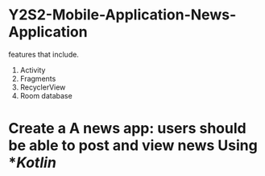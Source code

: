 # Y2S2-Mobile-Application-News-Application

features that include. 
1. Activity
2. Fragments
3. RecyclerView
4. Room database

# Create a A news app: users should be able to post and view news Using **Kotlin*
